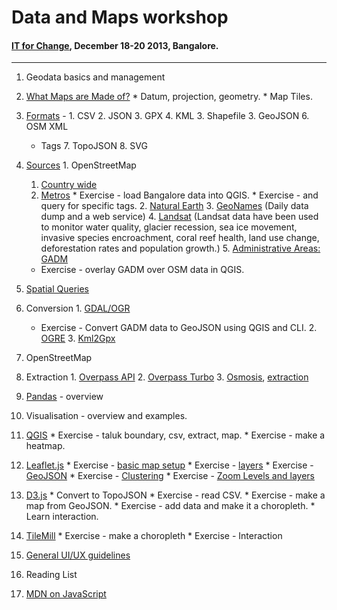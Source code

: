 # Data and Maps workshop
#### [IT for Change](http://itforchange.net), December 18-20 2013, Bangalore.
---

1. Geodata basics and management
  0. [What Maps are Made of?](https://github.com/veltman/learninglunches/tree/master/maps#what-maps-are-made-of)
    * Datum, projection, geometry.
    * Map Tiles. 
  1. [Formats](http://geohackers.in/2013/11/spatial-data-formats-101/) - 
    1. CSV
    2. JSON
    3. GPX
    4. KML
    3. Shapefile
    3. GeoJSON
    6. OSM XML
      * Tags
    7. TopoJSON
    8. SVG
  2. [Sources](http://datahub.io/group/geodata)
    1. OpenStreetMap
        1. [Country wide](http://download.geofabrik.de/openstreetmap/)
        2. [Metros](http://metro.teczno.com/)
          * Exercise - load Bangalore data into QGIS.
          * Exercise - and query for specific tags.
    2. [Natural Earth](http://www.naturalearthdata.com/downloads/) 
    3. [GeoNames](http://geonames.org) (Daily data dump and a web service)
    4. [Landsat](http://landsat.gsfc.nasa.gov/) (Landsat data have been used to monitor water quality, glacier recession, sea ice movement, invasive species encroachment, coral reef health, land use change, deforestation rates and population growth.)
    5. [Administrative Areas: GADM](http://www.gadm.org/)
      * Exercise - overlay GADM over OSM data in QGIS.
  3. [Spatial Queries](https://github.com/mikelmaron/Cartonama/blob/master/cartonama.md#spatial-predicates)
  3. Conversion
    1. [GDAL/OGR](https://github.com/mikelmaron/Cartonama/blob/master/cartonama.md#data-swiss-army-knives)
      * Exercise - Convert GADM data to GeoJSON using QGIS and CLI.
    2. [OGRE](http://ogre.adc4gis.com/)
    3. [Kml2Gpx](http://kml2gpx.com/)
  
2. OpenStreetMap
  1. Extraction
    1. [Overpass API](http://wiki.openstreetmap.org/wiki/Overpass_API)
    2. [Overpass Turbo](http://overpass-turbo.eu/)
    3. [Osmosis](https://wiki.openstreetmap.org/wiki/Osmosis), [extraction](https://github.com/mikelmaron/Cartonama/blob/master/cartonama.md#extract-specific-key-value-pairs)

2. [Pandas](https://github.com/geohacker/itfc-workshop/edit/master/README.md) - overview

4. Visualisation - overview and examples.
  0. [QGIS](http://geohackers.in/2013/05/adding-the-spatial-element-to-your-data/#more-73)
    * Exercise - taluk boundary, csv, extract, map.
    * Exercise - make a heatmap.
  1. [Leaflet.js](http://leafletjs.com/examples.html)
    * Exercise - [basic map setup](http://leafletjs.com/examples/quick-start.html)
    * Exercise - [layers](http://leafletjs.com/examples/layers-control.html)
    * Exercise - [GeoJSON](http://leafletjs.com/examples/geojson.html)
    * Exercise - [Clustering](https://github.com/Leaflet/Leaflet.markercluster)
    * Exercise - [Zoom Levels and layers](https://github.com/klpdotorg/klpwww/blob/master/js/maps.js#L227-L255)
  2. [D3.js](http://alignedleft.com/tutorials/d3)
    * Convert to TopoJSON
    * Exercise - read CSV.
    * Exercise - make a map from GeoJSON.
    * Exercise - add data and make it a choropleth.
    * Learn interaction.
  3. [TileMill](http://dataforradicals.com/the-insanely-illustrated-guide-to-your-first-tile-mill-map/)
    * Exercise - make a choropleth
    * Exercise - Interaction

5. [General UI/UX guidelines](https://www.gov.uk/design-principles)

6. Reading List
  1. [MDN on JavaScript](https://developer.mozilla.org/en-US/docs/Web/JavaScript/Guide)
